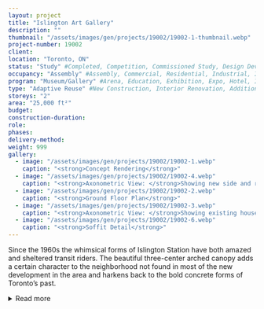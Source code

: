 ```yaml
---
layout: project 
title: "Islington Art Gallery"
description: ""
thumbnail: "/assets/images/gen/projects/19002/19002-1-thumbnail.webp"
project-number: 19002
client: 
location: "Toronto, ON"
status: "Study" #Completed, Competition, Commissioned Study, Design Development, Construction, Demolished, Study
occupancy: "Assembly" #Assembly, Commercial, Residential, Industrial, Institutional   
program: "Museum/Gallery" #Arena, Education, Exhibition, Expo, Hotel, Industrial, Industry, Infrastructure, Landscape, Leisure, Library, Masterplan, Mixed Use, Museum/Gallery, Office, Parking, Publicspace, Religion, Research, Residential, Restaurant/Bar, Retail, Scenography, Services, Theatre
type: "Adaptive Reuse" #New Construction, Interior Renovation, Addition, Adaptive Reuse
storeys: "2"
area: "25,000 ft²"
budget: 
construction-duration: 
role: 
phases: 
delivery-method: 
weight: 999
gallery:
  - image: "/assets/images/gen/projects/19002/19002-1.webp"
    caption: "<strong>Concept Rendering</strong>"
  - image: "/assets/images/gen/projects/19002/19002-4.webp"
    caption: "<strong>Axonometric View: </strong>Showing new side and rear additions with flat roof and carport built around existing house."
  - image: "/assets/images/gen/projects/19002/19002-2.webp"
    caption: "<strong>Ground Floor Plan</strong>"
  - image: "/assets/images/gen/projects/19002/19002-3.webp"
    caption: "<strong>Axonometric View: </strong>Showing existing house with hip roof."
  - image: "/assets/images/gen/projects/19002/19002-6.webp"
    caption: "<strong>Soffit Detail</strong>"
---
```




Since the 1960s the whimsical forms of Islington Station have both amazed and sheltered transit riders. The beautiful three-center arched canopy adds a certain character to the neighborhood not found in most of the new development in the area and harkens back to the bold concrete forms of Toronto’s past.

<details id="project-details">
  <summary onclick="this.style.display='none'">Read more</summary>
  With the recent redevelopment of Kipling station (just one stop west of Islington) now taking the reins as the major bus terminal in the area, it's only a matter of time before Islington station becomes deemed under utilised, and the target for redevelopment, or in the worst case, demolition.
  <p><p>
  This hypothetical design exercise aims to transform the station into public program. By utilising the natural forms of the station I am proposing an alternate use for the structures as a gallery space once when and if this day should come. Below is a sampling of the work produced for this speculative endeavor.
</details>